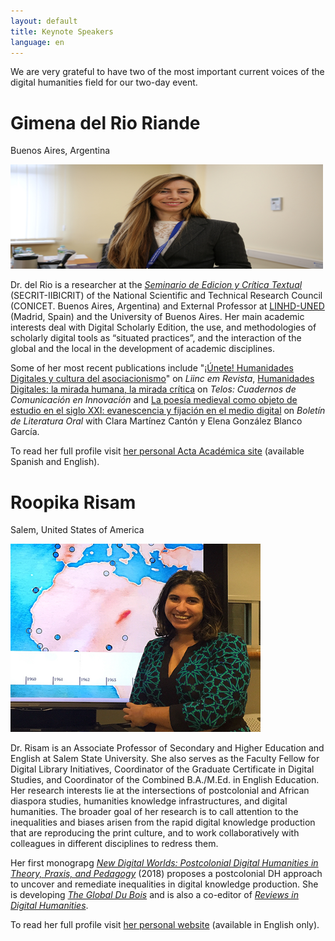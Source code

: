 ```yaml
---
layout: default
title: Keynote Speakers
language: en
---
```


We are very grateful to have two of the most important current voices of the digital humanities field for our two-day event. 

# Gimena del Rio Riande 

Buenos Aires, Argentina

<img src="/assets/gimena_rio.jpg" width="500" height="167" alt="Profile image of Gimena del Rio Riande" title="Credit: Jennifer Millar, Higher School of Economics">

Dr. del Rio is a researcher at the [*Seminario de Edicion y Crítica Textual* ](http://www.iibicrit-conicet.gov.ar/)(SECRIT-IIBICRIT) of the National Scientific and Technical Research Council (CONICET. Buenos Aires, Argentina) and External Professor at [LINHD-UNED](http://linhd.uned.es/) (Madrid, Spain) and the University of Buenos Aires. Her main academic interests deal with Digital Scholarly Edition, the use, and methodologies of scholarly digital tools as “situated practices”, and the interaction of the global and the local in the development of academic disciplines.

Some of her most recent publications include "[¡Únete! Humanidades Digitales y cultura del asociacionismo](http://revista.ibict.br/liinc/article/view/4736/4134)" on *Liinc em Revista*,  [Humanidades Digitales: la mirada humana, la mirada crítica](https://www.aacademica.org/gimena.delrio.riande/150) on *Telos: Cuadernos de Comunicación en Innovación* and [La poesía medieval como objeto de estudio en el siglo XXI: evanescencia y fijación en el medio digital](https://www.aacademica.org/gimena.delrio.riande/151) on *Boletín de Literatura Oral* with Clara Martínez Cantón y Elena González Blanco García. 

To read her full profile visit [her personal Acta Académica site](https://www.aacademica.org/gimena.delrio.riande) (available Spanish and English). 

# Roopika Risam 

Salem, United States of America 

<img src="/assets/roopika_risam.jpg" width="400" height="301" alt="Profile image of Roopika Risam" title="Credit: William & Mary">

Dr. Risam is an Associate Professor of Secondary and Higher Education and English at Salem State University. She also serves as the Faculty Fellow for Digital Library Initiatives, Coordinator of the Graduate Certificate in Digital Studies, and Coordinator of the Combined B.A./M.Ed. in English Education. Her research interests lie at the intersections of postcolonial and African diaspora studies, humanities knowledge infrastructures, and digital humanities. The broader goal of her research is to call attention to the inequalities and biases arisen from the rapid digital knowledge production that are reproducing the print culture, and to work collaboratively with colleagues in different disciplines to redress them.

Her first monograpg [*New Digital Worlds: Postcolonial Digital Humanities in Theory, Praxis, and Pedagogy*](http://www.roopikarisam.com/ndw) (2018) proposes a postcolonial DH approach to uncover and remediate inequalities in digital knowledge production. She is developing [*The Global Du Bois*](http://www.roopikarisam.com/global-du-bois) and is also a co-editor of [*Reviews in Digital Humanities*](http://www.roopikarisam.com/reviews).

To read her full profile visit [her personal website](http://www.roopikarisam.com/about/) (available in English only).